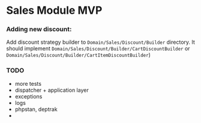 # Sales Module MVP

### Adding new discount:
Add discount strategy builder to `Domain/Sales/Discount/Builder` directory. It should implement `Domain/Sales/Discount/Builder/CartDiscountBuilder` or `Domain/Sales/Discount/Builder/CartItemDiscountBuilder`)

### TODO
- more tests
- dispatcher + application layer
- exceptions
- logs
- phpstan, deptrak
- 